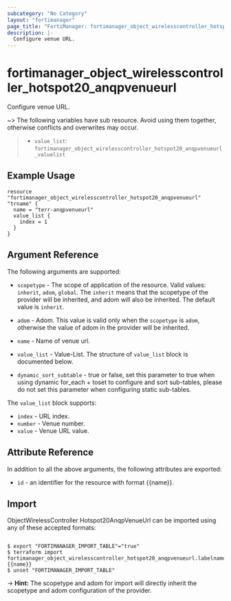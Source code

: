 ```yaml
---
subcategory: "No Category"
layout: "fortimanager"
page_title: "FortiManager: fortimanager_object_wirelesscontroller_hotspot20_anqpvenueurl"
description: |-
  Configure venue URL.
---
```


# fortimanager_object_wirelesscontroller_hotspot20_anqpvenueurl
Configure venue URL.

~> The following variables have sub resource. Avoid using them together, otherwise conflicts and overwrites may occur.
>- `value_list`: `fortimanager_object_wirelesscontroller_hotspot20_anqpvenueurl_valuelist`



## Example Usage

```hcl
resource "fortimanager_object_wirelesscontroller_hotspot20_anqpvenueurl" "trname" {
  name = "terr-anqpvenueurl"
  value_list {
    index = 1
  }
}
```

## Argument Reference


The following arguments are supported:

* `scopetype` - The scope of application of the resource. Valid values: `inherit`, `adom`, `global`. The `inherit` means that the scopetype of the provider will be inherited, and adom will also be inherited. The default value is `inherit`.
* `adom` - Adom. This value is valid only when the `scopetype` is `adom`, otherwise the value of adom in the provider will be inherited.

* `name` - Name of venue url.
* `value_list` - Value-List. The structure of `value_list` block is documented below.
* `dynamic_sort_subtable` - true or false, set this parameter to true when using dynamic for_each + toset to configure and sort sub-tables, please do not set this parameter when configuring static sub-tables.

The `value_list` block supports:

* `index` - URL index.
* `number` - Venue number.
* `value` - Venue URL value.


## Attribute Reference

In addition to all the above arguments, the following attributes are exported:
* `id` - an identifier for the resource with format {{name}}.

## Import

ObjectWirelessController Hotspot20AnqpVenueUrl can be imported using any of these accepted formats:
```

$ export "FORTIMANAGER_IMPORT_TABLE"="true"
$ terraform import fortimanager_object_wirelesscontroller_hotspot20_anqpvenueurl.labelname {{name}}
$ unset "FORTIMANAGER_IMPORT_TABLE"
```
-> **Hint:** The scopetype and adom for import will directly inherit the scopetype and adom configuration of the provider.
